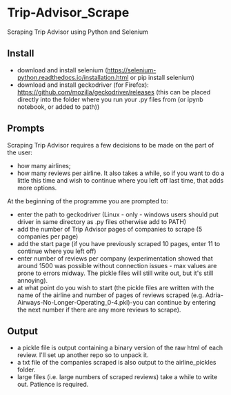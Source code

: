 # Trip-Advisor_Scrape
Scraping Trip Advisor using Python and Selenium

## Install

- download and install selenium (https://selenium-python.readthedocs.io/installation.html or pip install selenium)
- download and install geckodriver (for Firefox): https://github.com/mozilla/geckodriver/releases (this can be placed directly into the folder where you run your .py files from (or ipynb notebook, or added to path))

## Prompts
Scraping Trip Advisor requires a few decisions to be made on the part of the user:
- how many airlines; 
- how many reviews per airline. 
It also takes a while, so if you want to do a little this time and wish to continue where you left off last time, that adds more options.

At the beginning of the programme you are prompted to:
- enter the path to geckodriver (Linux - only - windows users should put driver in same directory as .py files otherwise add to PATH)
- add the number of Trip Advisor pages of companies to scrape (5 companies per page)
- add the start page (if you have previously scraped 10 pages, enter 11 to continue where you left off)
- enter number of reviews per company (experimentation showed that around 1500 was possible without connection issues - max values are prone to errors midway. The pickle files will still write out, but it's still annoying).
- at what point do you wish to start (the pickle files are written with the name of the airline and number of pages of reviews scraped (e.g. Adria-Airways-No-Longer-Operating_0-4.pkl)-you can continue by entering the next number if there are any more reviews to scrape).

## Output

- a pickle file is output containing a binary version of the raw html of each review. I'll set up another repo so to unpack it. 
- a txt file of the companies scraped is also output to the airline_pickles folder.
- large files (i.e. large numbers of scraped reviews) take a while to write out. Patience is required.
